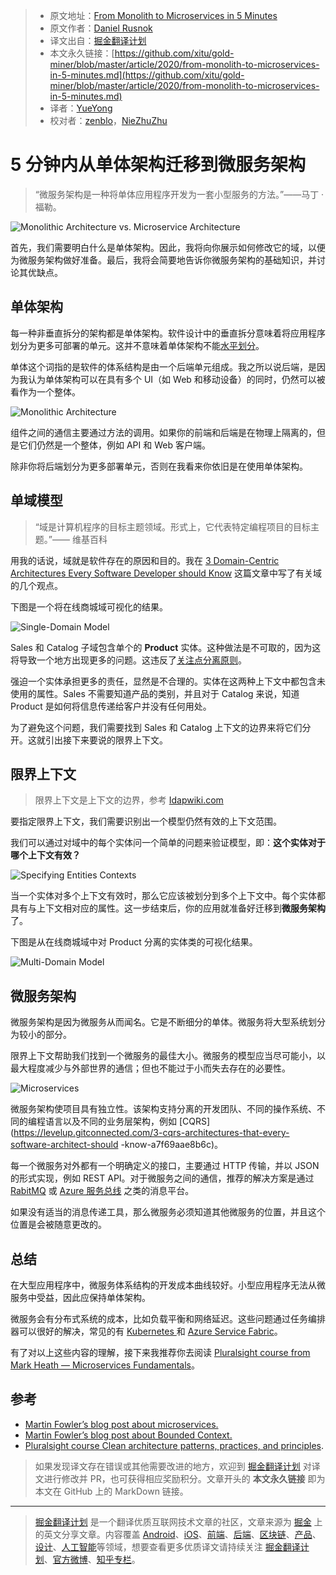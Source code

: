 > - 原文地址：[From Monolith to Microservices in 5 Minutes](https://levelup.gitconnected.com/from-monolith-to-microservices-in-5-minutes-83069677d021)
> - 原文作者：[Daniel Rusnok](https://medium.com/@danielrusnok)
> - 译文出自：[掘金翻译计划](https://github.com/xitu/gold-miner)
> - 本文永久链接：[https://github.com/xitu/gold-miner/blob/master/article/2020/from-monolith-to-microservices-in-5-minutes.md](https://github.com/xitu/gold-miner/blob/master/article/2020/from-monolith-to-microservices-in-5-minutes.md)
> - 译者：[YueYong](https://github.com/YueYongDev)
> - 校对者：[zenblo](https://github.com/zenblo)，[NieZhuZhu](https://github.com/NieZhuZhu)

# 5 分钟内从单体架构迁移到微服务架构

> “微服务架构是一种将单体应用程序开发为一套小型服务的方法。”——马丁 · 福勒。

![Monolithic Architecture vs. Microservice Architecture](https://tva1.sinaimg.cn/large/0081Kckwgy1gl3oixi4ktj318x0u0e81.jpg)

首先，我们需要明白什么是单体架构。因此，我将向你展示如何修改它的域，以便为微服务架构做好准备。最后，我将会简要地告诉你微服务架构的基础知识，并讨论其优缺点。

## 单体架构

每一种非垂直拆分的架构都是单体架构。软件设计中的垂直拆分意味着将应用程序划分为更多可部署的单元。这并不意味着单体架构不能[水平划分](https://levelup.gitconnected.com/layers-in-software-architecture-that-every-sofware-architect-should-know-76b2452b9d9a)。

单体这个词指的是软件的体系结构是由一个后端单元组成。我之所以说后端，是因为我认为单体架构可以在具有多个 UI（如 Web 和移动设备）的同时，仍然可以被看作为一个整体。

![Monolithic Architecture](https://tva1.sinaimg.cn/large/0081Kckwgy1gl3oiyfcgrj309h0e7dgg.jpg)

组件之间的通信主要通过方法的调用。如果你的前端和后端是在物理上隔离的，但是它们仍然是一个整体，例如 API 和 Web 客户端。

除非你将后端划分为更多部署单元，否则在我看来你依旧是在使用单体架构。

## 单域模型

> “域是计算机程序的目标主题领域。形式上，它代表特定编程项目的目标主题。”—— 维基百科

用我的话说，域就是软件存在的原因和目的。我在 [3 Domain-Centric Architectures Every Software Developer should Know](https://levelup.gitconnected.com/3-domain-centric-architectures-every-software-developer-should-know-a15727ada79f) 这篇文章中写了有关域的几个观点。

下图是一个将在线商城域可视化的结果。

![Single-Domain Model](https://tva1.sinaimg.cn/large/0081Kckwgy1gl3oj5uhidj31kr0siwfk.jpg)

Sales 和 Catalog 子域包含单个的 **Product** 实体。这种做法是不可取的，因为这将导致一个地方出现更多的问题。这违反了[关注点分离原则](https://en.wikipedia.org/wiki/Separation_of_concerns)。

强迫一个实体承担更多的责任，显然是不合理的。实体在这两种上下文中都包含未使用的属性。Sales 不需要知道产品的类别，并且对于 Catalog 来说，知道 Product 是如何将信息传递给客户并没有任何用处。

为了避免这个问题，我们需要找到 Sales 和 Catalog 上下文的边界来将它们分开。这就引出接下来要说的限界上下文。

## 限界上下文

> 限界上下文是上下文的边界，参考 [Idapwiki.com](https://ldapwiki.com/wiki/Bounded%20Context)

要指定限界上下文，我们需要识别出一个模型仍然有效的上下文范围。

我们可以通过对域中的每个实体问一个简单的问题来验证模型，即：**这个实体对于哪个上下文有效？**

![Specifying Entities Contexts](https://tva1.sinaimg.cn/large/0081Kckwgy1gl3oj7fmupj31pf0riwgp.jpg)

当一个实体对多个上下文有效时，那么它应该被划分到多个上下文中。每个实体都具有与上下文相对应的属性。这一步结束后，你的应用就准备好迁移到**微服务架构**了。

下图是从在线商城域中对 Product 分离的实体类的可视化结果。

![Multi-Domain Model](https://tva1.sinaimg.cn/large/0081Kckwgy1gl3ojbxttfj31yx0sfab7.jpg)

## 微服务架构

微服务架构是因为微服务从而闻名。它是不断细分的单体。微服务将大型系统划分为较小的部分。

限界上下文帮助我们找到一个微服务的最佳大小。微服务的模型应当尽可能小，以最大程度减少与外部世界的通信；但也不能过于小而失去存在的必要性。

![Microservices](https://tva1.sinaimg.cn/large/0081Kckwgy1gl3ojcifbtj30y10u0gs9.jpg)

微服务架构使项目具有独立性。该架构支持分离的开发团队、不同的操作系统、不同的编程语言以及不同的业务层架构，例如 [CQRS](https://levelup.gitconnected.com/3-cqrs-architectures-that-every-software-architect-should -know-a7f69aae8b6c)。

每一个微服务对外都有一个明确定义的接口，主要通过 HTTP 传输，并以 JSON 的形式实现，例如 REST API。对于微服务之间的通信，推荐的解决方案是通过 [RabitMQ](https://www.rabbitmq.com/) 或 [Azure 服务总线](https://azure.microsoft.com/cs-cz/services) 之类的消息平台。

如果没有适当的消息传递工具，那么微服务必须知道其他微服务的位置，并且这个位置是会被随意更改的。

## 总结

在大型应用程序中，微服务体系结构的开发成本曲线较好。小型应用程序无法从微服务中受益，因此应保持单体架构。

微服务会有分布式系统的成本，比如负载平衡和网络延迟。这些问题通过任务编排器可以很好的解决，常见的有 [Kubernetes ](https://kubernetes.io/) 和 [Azure Service Fabric](https://azure.microsoft.com/cs-cz/services/service-fabric/)。

有了对以上这些内容的理解，接下来我推荐你去阅读 [Pluralsight course from Mark Heath — Microservices Fundamentals](https://app.pluralsight.com/library/courses/microservices-fundamentals/table-of-contents)。

## 参考

- [Martin Fowler’s blog post about microservices.](https://martinfowler.com/microservices/)
- [Martin Fowler’s blog post about Bounded Context.](https://martinfowler.com/bliki/BoundedContext.html)
- [Pluralsight course Clean architecture patterns, practices, and principles](https://app.pluralsight.com/library/courses/clean-architecture-patterns-practices-principles/table-of-contents).

> 如果发现译文存在错误或其他需要改进的地方，欢迎到 [掘金翻译计划](https://github.com/xitu/gold-miner) 对译文进行修改并 PR，也可获得相应奖励积分。文章开头的 **本文永久链接** 即为本文在 GitHub 上的 MarkDown 链接。

---

> [掘金翻译计划](https://github.com/xitu/gold-miner) 是一个翻译优质互联网技术文章的社区，文章来源为 [掘金](https://juejin.im) 上的英文分享文章。内容覆盖 [Android](https://github.com/xitu/gold-miner#android)、[iOS](https://github.com/xitu/gold-miner#ios)、[前端](https://github.com/xitu/gold-miner#前端)、[后端](https://github.com/xitu/gold-miner#后端)、[区块链](https://github.com/xitu/gold-miner#区块链)、[产品](https://github.com/xitu/gold-miner#产品)、[设计](https://github.com/xitu/gold-miner#设计)、[人工智能](https://github.com/xitu/gold-miner#人工智能)等领域，想要查看更多优质译文请持续关注 [掘金翻译计划](https://github.com/xitu/gold-miner)、[官方微博](http://weibo.com/juejinfanyi)、[知乎专栏](https://zhuanlan.zhihu.com/juejinfanyi)。
